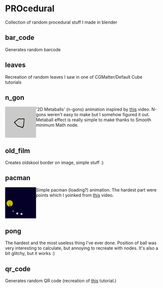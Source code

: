 # PROcedural
Collection of random procedural stuff I made in blender

## bar_code
Generates random barcode

## leaves
Recreation of random leaves I saw in one of CGMatter/Default Cube tutorials

## n_gon

<img align="left" src="n_gon/render_gif.gif" width="20%" height="20%"/>

'2D Metaballs' (n-gons) animation inspired by [this](https://www.youtube.com/watch?v=4JT_43qc0Dc&ab_channel=DefaultCube) video. N-gons weren't easy to make but I somehow figured it out. Metaball effect is really simple to make thanks to Smooth minimum Math node.

<br clear="left"/>

## old_film
Creates oldskool border on image, simple stuff :)

## pacman
<img align="left" src="pacman/gif.gif" width="20%" height="20%"/>

Simple pacman (loading?) animation. The hardest part were points which I yoinked from [this](https://www.youtube.com/watch?v=_xfb6bUSLoM&t=308s&ab_channel=DefaultCube) video.

<br clear="left"/>

## pong
The hardest and the most useless thing I've ever done. Position of ball was very interesting to calculate, but annoying to recreate with nodes. It's also a bit glitchy, but it works :)

## qr_code
Generates random QR code (recreation of [this](https://www.youtube.com/watch?v=EYDTvC43klc&ab_channel=DefaultCube) tutorial.)
